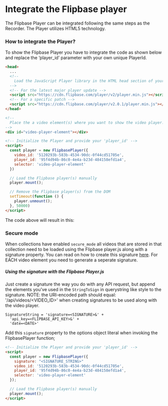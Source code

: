 <script src="https://cdn.flipbase.com/player/latest/player.min.js"></script>
<script src="https://cdnjs.cloudflare.com/ajax/libs/jquery/3.3.1/jquery.min.js"></script>
<script src="https://cdn.jsdelivr.net/npm/semantic-ui@2.4.2/dist/semantic.min.js"></script>

# Integrate the Flipbase player

The Flipbase Player can be integrated following the same steps as the Recorder. The Player utilizes HTML5 technology.

### How to integrate the Player?

To show the Flipbase Player you have to integrate the code as shown below and replace the ‘player_id’ parameter with your own unique PlayerId.

```html
<head>
  ...
  <!--
    Load the JavaScript Player library in the HTML head section of your page
  -->
  <!-- For the latest major player update -->
  <script src="https://cdn.flipbase.com/player/v2/player.min.js"></script>
  <!-- For a specific patch -->
  <script src="https://cdn.flipbase.com/player/v2.0.1/player.min.js"></script>
</head>

<!--
  Place the a video element(s) where you want to show the video player.
-->
<div id="video-player-element"></div>

<!-- Initialize the Player and provide your 'player_id' -->
<script>
  const player = new FlipbasePlayer({
    video_id: '5120293b-583b-4534-90dc-0f44cd51705e',
    player_id: '95f4d94b-86c0-4e4a-b23d-484158efd1a4',
    selector: 'video-player-element'
  })

  // Load the Flipbase player(s) manually
  player.mount();

  // Remove the Flipbase player(s) from the DOM
  setTimeout(function () {
    player.unmount();  
  }, 50000)
</script>
```

The code above will result in this:

<div id="video-player-element"></div>
<script>
  var player = new FlipbasePlayer({
    video_id: '5120293b-583b-4534-90dc-0f44cd51705e',
    player_id: '95f4d94b-86c0-4e4a-b23d-484158efd1a4',
    selector: 'video-player-element'
  })
  player.mount();
</script>

### Secure mode

When collections have enabled `secure_mode` all videos that are stored in that collection need to be loaded using the Flipbase player.js along with a signature property. You can read on how to create this signature [here](https://documenter.getpostman.com/view/900009/S11DT24G?version=latest#2b179d2b-5f5a-4bc5-ac15-f32a2edf1c2f). For EACH video element you need to generate a seperate signature.

##### Using the signature with the Flipbase Player.js

Just create a signature the way you do with any API request, but append the elements you've used in the `StringToSign` in querystring like style to the signature. NOTE: the URI-encoded path should equal: '/api/videos/<VIDEO_ID>' when creating signatures to be used along with the video player.

    SignatureString = 'signature=<SIGNATURE>&' +
      'api_key=<FLIPBASE_API_KEY>&' +
      'date=<DATE>'

Add this `signature` property to the options object literal when invoking the FlipbasePlayer function;

```html
<!-- Initialize the Player and provide your 'player_id' -->
<script>
  const player = new FlipbasePlayer({
    signature: "<SIGNATURE_STRING>"
    video_id: '5120293b-583b-4534-90dc-0f44cd51705e',
    player_id: '95f4d94b-86c0-4e4a-b23d-484158efd1a4',
    selector: 'video-player-element'
  });

  // Load the Flipbase player(s) manually
  player.mount();
</script>
```
